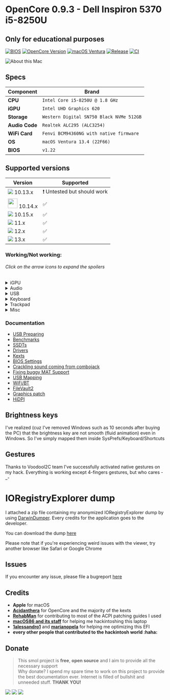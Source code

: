 # OpenCore 0.9.3 - Dell Inspiron 5370 i5-8250U

## Only for educational purposes

[![BIOS](https://img.shields.io/badge/BIOS-1.22-important.svg)](https://www.dell.com/support/home/en-us/product-support/product/inspiron-13-5370-laptop/drivers)
[![OpenCore 
Version](https://img.shields.io/badge/OpenCore-0.9.3-cyan?style=default&logo=osano&logoColor=0298e1&color=3f4451
)](https://github.com/acidanthera/OpenCorePkg/releases/latest)
[![macOS 
Ventura](https://img.shields.io/badge/macOS-13.4%20(22F66)-white.svg)](https://www.apple.com/macos/ventura/)
[![Release](https://img.shields.io/badge/Download-latest-success.svg)](https://github.com/dreamwhite/dell-inspiron-5370-hackintosh/releases/latest)
[![CI](https://github.com/dreamwhite/dell-inspiron-5370-hackintosh/actions/workflows/main.yml/badge.svg)](https://github.com/dreamwhite/dell-inspiron-5370-hackintosh/actions/workflows/main.yml)

![About this Mac](.assets/docs/about_this_mac.png)

## Specs

| Component      | Brand                                     |
|----------------|-------------------------------------------|
| **CPU**        | `Intel Core i5-8250U @ 1.8 GHz`           |
| **iGPU**       | `Intel UHD Graphics 620`                  |
| **Storage**    | `Western Digital SN750 Black NVMe 512GB`  |
| **Audio Code** | `Realtek ALC295 (ALC3254)`                |
| **WiFi Card**  | `Fenvi BCM94360NG with native firmware`   |
| **OS**         | `macOS Ventura 13.4 (22F66)`              |
| **BIOS**       | `v1.22`                                   |

## Supported versions

| Version 	| Supported 	|
|---	|---	|
| ![](/.assets/docs/logos/high_sierra.png) 10.13.x 	| :heavy_exclamation_mark: Untested but should work	|
| <img src="/.assets/docs/logos/mojave.png" width="30"/> 10.14.x 	| :white_check_mark: 	|
| ![](/.assets/docs/logos/catalina.png) 10.15.x 	| :white_check_mark: 	|
| ![](/.assets/docs/logos/big_sur.png) 11.x 	| :white_check_mark: 	|
| ![](/.assets/docs/logos/monterey.png) 12.x 	| :white_check_mark: 	|
| ![](/.assets/docs/logos/ventura.png) 13.x 	| :white_check_mark: 	|


### Working/Not working:

###### Click on the arrow icons to expand the spoilers
<details>
<summary>iGPU</summary>
  
- [x] Intel UHD 620 iGPU Backlight support
- [x] Intel UHD 620 iGPU HDMI1.4b Output (1920x1080@120Hz)
- [x] Intel UHD 620 iGPU Type-C to HDMI Output
- [x] Intel UHD 620 iGPU - H264 & HEVC
</details>

<details>
<summary>Audio</summary>
  
- [x] ALC295 Internal Speakers
- [x] ALC295 Internal Microphone
- [x] ALC295 Combojack headphones
- [ ] ALC295 Combojack microphone - Not interested at all
- [x] ALC295 HDMI Audio Output
- [x] ALC295 Type-C to HDMI Audio Output
</details>

<details>
<summary>USB</summary>
  
- [x] All USB ports working and mapped
- [x] Micro SD Card Reader (USB based)
- [x] Webcam (USB based)
</details>

<details>
<summary>Keyboard</summary>
  
- [x] Keyboard (PS2 based)
- [x] HID Key PWRB & SLPB 
- [x] F11 & F12 remapped brightness keys
- [x] F13 Print Screen remapped key
- [x] Multimedia control sound keys
</details>

<details>
<summary>Trackpad</summary>
  
- [x] I2C Touchpad with gestures
- [x] Force Touch
</details>


<details>
<summary>Misc</summary>
  
- [x] SpeedStep
- [x] Sleep/Wake using both `hibernatemode` `0` and `25`
- [x] Wi-Fi/BT 4.1 `BCM94360NG` module with Continuity and Airdrop support (both from iPhone to Mac and viceversa)
- [x] SATA/NVMe PCIe Gen3x4 on M.2 slot
- [x] Sensors CPU, iGPU, Battery, NVMe, Fans
- [x] Native ACPI Battery 8-bit support
- [x] Native NVRAM support
- [x] Recovery (macOS) boot from OpenCore
- [x] Windows 10/Linux boot from OpenCore
- [x] macOS Ventura Continuity Camera
</details>

### Documentation

- [USB Preparing](/Docs/usb_preparation/README.md)
- [Benchmarks](/Docs/README.md#benchmarks)
- [SSDTs](/Docs/README#ssdt)
- [Drivers](/Docs/README#drivers)
- [Kexts](/Docs/Kexts.md)
- [BIOS Settings](/Docs/BIOS/README.md)
- [Crackling sound coming from combojack](/Docs/headphones_fix/README.md)
- [Fixing buggy MAT Support](/Docs/SysReport/README.md)
- [USB Mapping](/Docs/ACPI/SSDT-3-xh_OEMBD.md)
- [WiFi/BT](/Docs/wifi_and_bt/README.md)
- [FileVault2](/Docs/FileVault2/README.md)
- [Graphics patch](/Docs/graphics_patch/README.md)
- [HiDPI](/Docs/hidpi/README.md)

## Brightness keys

I've realized (cuz I've removed Windows such as 10 seconds after buying the PC) that the brightness key are not smooth (fluid animation) even in Windows. So I've simply mapped them inside SysPrefs/Keyboard/Shortcuts 

## Gestures

Thanks to VoodooI2C team I've successfully activated native gestures on my hack. Everything is working except 4-fingers gestures, but who cares -_- 

# IORegistryExplorer dump

I attached a zip file containing my anonymized IORegistryExplorer dump by using [DarwinDumper](https://bitbucket.org/blackosx/darwindumper/downloads/). Every credits for the application goes to the developer.

You can download the dump [here](/Docs/DarwinDumper_ioreg.zip)

Please note that if you're experiencing weird issues with the viewer, try another browser like Safari or Google Chrome

## Issues

If you encounter any issue, please file a bugreport [here](https://github.com/dreamwhite/bugtracker/issues/new?assignees=dreamwhite&labels=bug&template=generic.md&title=)

## Credits

* **Apple** for macOS
* [**Acidanthera**](https://github.com/acidanthera) for OpenCore and the majority of the kexts
* [**RehabMan**](https://github.com/RehabMan) for contributing to most of the ACPI patching guides I used
* [**macOS86 and its staff**](https://github.com/macos86) for helping me hackintoshing this laptop
* [**1alessandro1**](https://github.com/1alessandro1) and [**marianopela**](https://github.com/marianopela) <!-- wamawwo mawwone --> for helping me optimizing this EFI 
* **every other people that contributed to the hackintosh world :haha:**

## Donate

> This smol project is **free**, **open source** and I aim to provide all the necessary support<br>
> Why donate? I spend my spare time to work on this project to provide the best documentation ever. Internet is filled of bullshit and unneeded stuff. **THANK YOU!**

[![](https://img.shields.io/badge/donate-paypal-005EA6.svg?logo=paypal)](https://www.paypal.me/dreamwhitedev) [![](https://img.shields.io/badge/donate-ko--fi-29abe0.svg?logo=ko-fi)](https://ko-fi.com/dreamwhite) ![](https://img.shields.io/badge/ethereum-0xb6AAD058f7FF9b6A27467150aD23Ad9e341cC61d-4E8EE9.svg?logo=ethereum)
